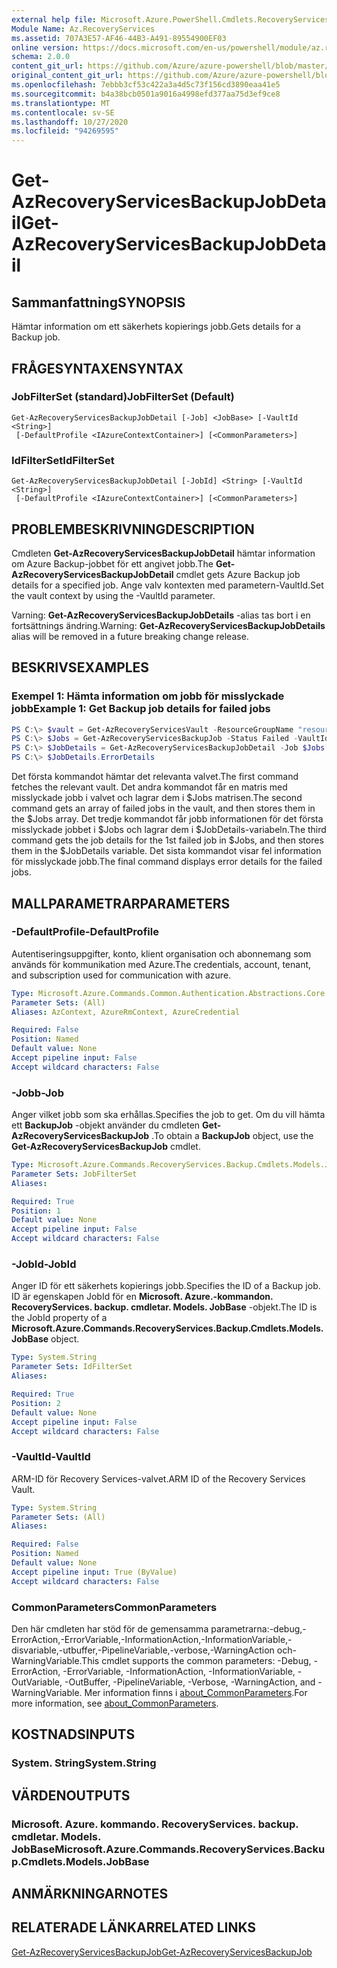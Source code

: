 ```yaml
---
external help file: Microsoft.Azure.PowerShell.Cmdlets.RecoveryServices.Backup.dll-Help.xml
Module Name: Az.RecoveryServices
ms.assetid: 707A3E57-AF46-44B3-A491-89554900EF03
online version: https://docs.microsoft.com/en-us/powershell/module/az.recoveryservices/get-azrecoveryservicesbackupjobdetail
schema: 2.0.0
content_git_url: https://github.com/Azure/azure-powershell/blob/master/src/RecoveryServices/RecoveryServices/help/Get-AzRecoveryServicesBackupJobDetail.md
original_content_git_url: https://github.com/Azure/azure-powershell/blob/master/src/RecoveryServices/RecoveryServices/help/Get-AzRecoveryServicesBackupJobDetail.md
ms.openlocfilehash: 7ebbb3cf53c422a3a4d5c73f156cd3890eaa41e5
ms.sourcegitcommit: b4a38bcb0501a9016a4998efd377aa75d3ef9ce8
ms.translationtype: MT
ms.contentlocale: sv-SE
ms.lasthandoff: 10/27/2020
ms.locfileid: "94269595"
---
```

# <span data-ttu-id="5ece3-101">Get-AzRecoveryServicesBackupJobDetail</span><span class="sxs-lookup"><span data-stu-id="5ece3-101">Get-AzRecoveryServicesBackupJobDetail</span></span>

## <span data-ttu-id="5ece3-102">Sammanfattning</span><span class="sxs-lookup"><span data-stu-id="5ece3-102">SYNOPSIS</span></span>

<span data-ttu-id="5ece3-103">Hämtar information om ett säkerhets kopierings jobb.</span><span class="sxs-lookup"><span data-stu-id="5ece3-103">Gets details for a Backup job.</span></span>

## <span data-ttu-id="5ece3-104">FRÅGESYNTAXEN</span><span class="sxs-lookup"><span data-stu-id="5ece3-104">SYNTAX</span></span>

### <span data-ttu-id="5ece3-105">JobFilterSet (standard)</span><span class="sxs-lookup"><span data-stu-id="5ece3-105">JobFilterSet (Default)</span></span>
```
Get-AzRecoveryServicesBackupJobDetail [-Job] <JobBase> [-VaultId <String>]
 [-DefaultProfile <IAzureContextContainer>] [<CommonParameters>]
```

### <span data-ttu-id="5ece3-106">IdFilterSet</span><span class="sxs-lookup"><span data-stu-id="5ece3-106">IdFilterSet</span></span>
```
Get-AzRecoveryServicesBackupJobDetail [-JobId] <String> [-VaultId <String>]
 [-DefaultProfile <IAzureContextContainer>] [<CommonParameters>]
```

## <span data-ttu-id="5ece3-107">PROBLEMBESKRIVNING</span><span class="sxs-lookup"><span data-stu-id="5ece3-107">DESCRIPTION</span></span>

<span data-ttu-id="5ece3-108">Cmdleten **Get-AzRecoveryServicesBackupJobDetail** hämtar information om Azure Backup-jobbet för ett angivet jobb.</span><span class="sxs-lookup"><span data-stu-id="5ece3-108">The **Get-AzRecoveryServicesBackupJobDetail** cmdlet gets Azure Backup job details for a specified job.</span></span>
<span data-ttu-id="5ece3-109">Ange valv kontexten med parametern-VaultId.</span><span class="sxs-lookup"><span data-stu-id="5ece3-109">Set the vault context by using the -VaultId parameter.</span></span>

<span data-ttu-id="5ece3-110">Varning: **Get-AzRecoveryServicesBackupJobDetails** -alias tas bort i en fortsättnings ändring.</span><span class="sxs-lookup"><span data-stu-id="5ece3-110">Warning: **Get-AzRecoveryServicesBackupJobDetails** alias will be removed in a future breaking change release.</span></span>

## <span data-ttu-id="5ece3-111">BESKRIVS</span><span class="sxs-lookup"><span data-stu-id="5ece3-111">EXAMPLES</span></span>

### <span data-ttu-id="5ece3-112">Exempel 1: Hämta information om jobb för misslyckade jobb</span><span class="sxs-lookup"><span data-stu-id="5ece3-112">Example 1: Get Backup job details for failed jobs</span></span>

```powershell
PS C:\> $vault = Get-AzRecoveryServicesVault -ResourceGroupName "resourceGroup" -Name "vaultName"
PS C:\> $Jobs = Get-AzRecoveryServicesBackupJob -Status Failed -VaultId $vault.ID
PS C:\> $JobDetails = Get-AzRecoveryServicesBackupJobDetail -Job $Jobs[0] -VaultId $vault.ID
PS C:\> $JobDetails.ErrorDetails
```

<span data-ttu-id="5ece3-113">Det första kommandot hämtar det relevanta valvet.</span><span class="sxs-lookup"><span data-stu-id="5ece3-113">The first command fetches the relevant vault.</span></span> <span data-ttu-id="5ece3-114">Det andra kommandot får en matris med misslyckade jobb i valvet och lagrar dem i $Jobs matrisen.</span><span class="sxs-lookup"><span data-stu-id="5ece3-114">The second command gets an array of failed jobs in the vault, and then stores them in the $Jobs array.</span></span>
<span data-ttu-id="5ece3-115">Det tredje kommandot får jobb informationen för det första misslyckade jobbet i $Jobs och lagrar dem i $JobDetails-variabeln.</span><span class="sxs-lookup"><span data-stu-id="5ece3-115">The third command gets the job details for the 1st failed job in $Jobs, and then stores them in the $JobDetails variable.</span></span>
<span data-ttu-id="5ece3-116">Det sista kommandot visar fel information för misslyckade jobb.</span><span class="sxs-lookup"><span data-stu-id="5ece3-116">The final command displays error details for the failed jobs.</span></span>

## <span data-ttu-id="5ece3-117">MALLPARAMETRAR</span><span class="sxs-lookup"><span data-stu-id="5ece3-117">PARAMETERS</span></span>

### <span data-ttu-id="5ece3-118">-DefaultProfile</span><span class="sxs-lookup"><span data-stu-id="5ece3-118">-DefaultProfile</span></span>

<span data-ttu-id="5ece3-119">Autentiseringsuppgifter, konto, klient organisation och abonnemang som används för kommunikation med Azure.</span><span class="sxs-lookup"><span data-stu-id="5ece3-119">The credentials, account, tenant, and subscription used for communication with azure.</span></span>

```yaml
Type: Microsoft.Azure.Commands.Common.Authentication.Abstractions.Core.IAzureContextContainer
Parameter Sets: (All)
Aliases: AzContext, AzureRmContext, AzureCredential

Required: False
Position: Named
Default value: None
Accept pipeline input: False
Accept wildcard characters: False
```

### <span data-ttu-id="5ece3-120">-Jobb</span><span class="sxs-lookup"><span data-stu-id="5ece3-120">-Job</span></span>

<span data-ttu-id="5ece3-121">Anger vilket jobb som ska erhållas.</span><span class="sxs-lookup"><span data-stu-id="5ece3-121">Specifies the job to get.</span></span>
<span data-ttu-id="5ece3-122">Om du vill hämta ett **BackupJob** -objekt använder du cmdleten **Get-AzRecoveryServicesBackupJob** .</span><span class="sxs-lookup"><span data-stu-id="5ece3-122">To obtain a **BackupJob** object, use the **Get-AzRecoveryServicesBackupJob** cmdlet.</span></span>

```yaml
Type: Microsoft.Azure.Commands.RecoveryServices.Backup.Cmdlets.Models.JobBase
Parameter Sets: JobFilterSet
Aliases:

Required: True
Position: 1
Default value: None
Accept pipeline input: False
Accept wildcard characters: False
```

### <span data-ttu-id="5ece3-123">-JobId</span><span class="sxs-lookup"><span data-stu-id="5ece3-123">-JobId</span></span>

<span data-ttu-id="5ece3-124">Anger ID för ett säkerhets kopierings jobb.</span><span class="sxs-lookup"><span data-stu-id="5ece3-124">Specifies the ID of a Backup job.</span></span>
<span data-ttu-id="5ece3-125">ID är egenskapen JobId för en **Microsoft. Azure.-kommandon. RecoveryServices. backup. cmdletar. Models. JobBase** -objekt.</span><span class="sxs-lookup"><span data-stu-id="5ece3-125">The ID is the JobId property of a **Microsoft.Azure.Commands.RecoveryServices.Backup.Cmdlets.Models.JobBase** object.</span></span>

```yaml
Type: System.String
Parameter Sets: IdFilterSet
Aliases:

Required: True
Position: 2
Default value: None
Accept pipeline input: False
Accept wildcard characters: False
```

### <span data-ttu-id="5ece3-126">-VaultId</span><span class="sxs-lookup"><span data-stu-id="5ece3-126">-VaultId</span></span>

<span data-ttu-id="5ece3-127">ARM-ID för Recovery Services-valvet.</span><span class="sxs-lookup"><span data-stu-id="5ece3-127">ARM ID of the Recovery Services Vault.</span></span>

```yaml
Type: System.String
Parameter Sets: (All)
Aliases:

Required: False
Position: Named
Default value: None
Accept pipeline input: True (ByValue)
Accept wildcard characters: False
```

### <span data-ttu-id="5ece3-128">CommonParameters</span><span class="sxs-lookup"><span data-stu-id="5ece3-128">CommonParameters</span></span>
<span data-ttu-id="5ece3-129">Den här cmdleten har stöd för de gemensamma parametrarna:-debug,-ErrorAction,-ErrorVariable,-InformationAction,-InformationVariable,-disvariable,-utbuffer,-PipelineVariable,-verbose,-WarningAction och-WarningVariable.</span><span class="sxs-lookup"><span data-stu-id="5ece3-129">This cmdlet supports the common parameters: -Debug, -ErrorAction, -ErrorVariable, -InformationAction, -InformationVariable, -OutVariable, -OutBuffer, -PipelineVariable, -Verbose, -WarningAction, and -WarningVariable.</span></span> <span data-ttu-id="5ece3-130">Mer information finns i [about_CommonParameters](http://go.microsoft.com/fwlink/?LinkID=113216).</span><span class="sxs-lookup"><span data-stu-id="5ece3-130">For more information, see [about_CommonParameters](http://go.microsoft.com/fwlink/?LinkID=113216).</span></span>

## <span data-ttu-id="5ece3-131">KOSTNADS</span><span class="sxs-lookup"><span data-stu-id="5ece3-131">INPUTS</span></span>

### <span data-ttu-id="5ece3-132">System. String</span><span class="sxs-lookup"><span data-stu-id="5ece3-132">System.String</span></span>

## <span data-ttu-id="5ece3-133">VÄRDEN</span><span class="sxs-lookup"><span data-stu-id="5ece3-133">OUTPUTS</span></span>

### <span data-ttu-id="5ece3-134">Microsoft. Azure. kommando. RecoveryServices. backup. cmdletar. Models. JobBase</span><span class="sxs-lookup"><span data-stu-id="5ece3-134">Microsoft.Azure.Commands.RecoveryServices.Backup.Cmdlets.Models.JobBase</span></span>

## <span data-ttu-id="5ece3-135">ANMÄRKNINGAR</span><span class="sxs-lookup"><span data-stu-id="5ece3-135">NOTES</span></span>

## <span data-ttu-id="5ece3-136">RELATERADE LÄNKAR</span><span class="sxs-lookup"><span data-stu-id="5ece3-136">RELATED LINKS</span></span>

[<span data-ttu-id="5ece3-137">Get-AzRecoveryServicesBackupJob</span><span class="sxs-lookup"><span data-stu-id="5ece3-137">Get-AzRecoveryServicesBackupJob</span></span>](./Get-AzRecoveryServicesBackupJob.md)
